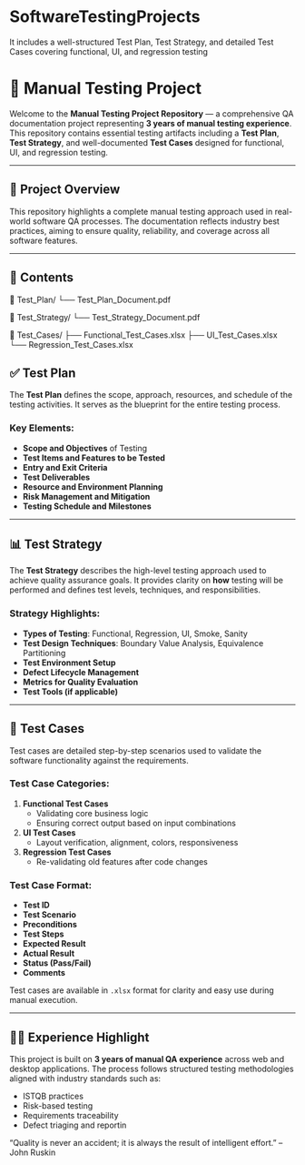 # SoftwareTestingProjects
 It includes a well-structured Test Plan, Test Strategy, and detailed Test Cases covering functional, UI, and regression testing
 # 🧪 Manual Testing Project

Welcome to the **Manual Testing Project Repository** — a comprehensive QA documentation project representing **3 years of manual testing experience**. This repository contains essential testing artifacts including a **Test Plan**, **Test Strategy**, and well-documented **Test Cases** designed for functional, UI, and regression testing.

---

## 📄 Project Overview

This repository highlights a complete manual testing approach used in real-world software QA processes. The documentation reflects industry best practices, aiming to ensure quality, reliability, and coverage across all software features.

---

## 🧰 Contents

📁 Test_Plan/
└── Test_Plan_Document.pdf

📁 Test_Strategy/
└── Test_Strategy_Document.pdf

📁 Test_Cases/
├── Functional_Test_Cases.xlsx
├── UI_Test_Cases.xlsx
└── Regression_Test_Cases.xlsx


## ✅ Test Plan

The **Test Plan** defines the scope, approach, resources, and schedule of the testing activities. It serves as the blueprint for the entire testing process.

### Key Elements:
- **Scope and Objectives** of Testing
- **Test Items and Features to be Tested**
- **Entry and Exit Criteria**
- **Test Deliverables**
- **Resource and Environment Planning**
- **Risk Management and Mitigation**
- **Testing Schedule and Milestones**

---

## 📊 Test Strategy

The **Test Strategy** describes the high-level testing approach used to achieve quality assurance goals. It provides clarity on **how** testing will be performed and defines test levels, techniques, and responsibilities.

### Strategy Highlights:
- **Types of Testing**: Functional, Regression, UI, Smoke, Sanity
- **Test Design Techniques**: Boundary Value Analysis, Equivalence Partitioning
- **Test Environment Setup**
- **Defect Lifecycle Management**
- **Metrics for Quality Evaluation**
- **Test Tools (if applicable)**

---

## 📝 Test Cases

Test cases are detailed step-by-step scenarios used to validate the software functionality against the requirements.

### Test Case Categories:
1. **Functional Test Cases**  
   - Validating core business logic
   - Ensuring correct output based on input combinations
2. **UI Test Cases**  
   - Layout verification, alignment, colors, responsiveness
3. **Regression Test Cases**  
   - Re-validating old features after code changes

### Test Case Format:
- **Test ID**
- **Test Scenario**
- **Preconditions**
- **Test Steps**
- **Expected Result**
- **Actual Result**
- **Status (Pass/Fail)**
- **Comments**

Test cases are available in `.xlsx` format for clarity and easy use during manual execution.

---

## 👨‍💻 Experience Highlight

This project is built on **3 years of manual QA experience** across web and desktop applications. The process follows structured testing methodologies aligned with industry standards such as:
- ISTQB practices
- Risk-based testing
- Requirements traceability
- Defect triaging and reportin

“Quality is never an accident; it is always the result of intelligent effort.” – John Ruskin


